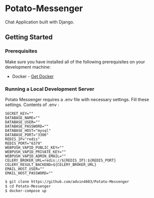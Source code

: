 # Potato-Messenger
 Chat Application built with Django.
 
 
## Getting Started
### Prerequisites

Make sure you have installed all of the following prerequisites on your development machine:
* Docker - [Get Docker](https://www.docker.com/)

### Running a Local Development Server
Potato Messenger requires a .env file with necessary settings.
Fill these settings.
Contents of .env :
```
SECRET_KEY=""
DATABASE_NAME=""
DATABASE_USER=""
DATABASE_PASSWORD=""
DATABASE_HOST="mysql"
DATABASE_PORT="3306"
REDIS_IP="redis"
REDIS_PORT="6379"
WEBPUSH_VAPID_PUBLIC_KEY=""
WEBPUSH_VAPID_PRIVATE_KEY=""
WEBPUSH_VAPID_ADMIN_EMAIL=""
CELERY_BROKER_URL=redis://${REDIS_IP}:${REDIS_PORT}
CELERY_RESULT_BACKEND=${CELERY_BROKER_URL}
EMAIL_HOST_USER=""
EMAIL_HOST_PASSWORD=""
```
```bash
$ git clone https://github.com/advin4603/Potato-Messenger
$ cd Potato-Messenger
$ docker-compose up
```

